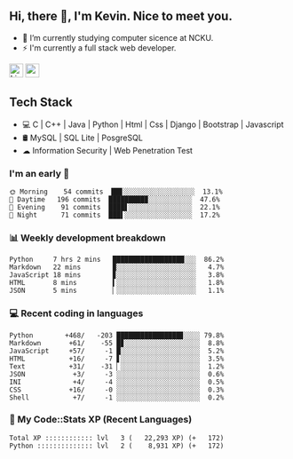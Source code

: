 ## Hi, there 👋, I'm Kevin. Nice to meet you.

- 🌱 I’m currently studying computer sicence at NCKU.
- ⚡ I'm currently a full stack web developer.

<a href="https://www.linkedin.com/in/kevin12686/"><img alt="LinkedIn" src="https://img.shields.io/badge/linkedin%20-%230077B5.svg?&style=for-the-badge&logo=linkedin&logoColor=white" height=25></a>
<a href="https://www.instagram.com/kevin12686/"><img src="https://img.shields.io/badge/instagram-3f729b?&style=for-the-badge&logo=instagram&logoColor=white" height=25></a>

## Tech Stack

* 💻 C | C++ | Java | Python | Html | Css | Django | Bootstrap | Javascript
* 🛢️ MySQL | SQL Lite | PosgreSQL
* ☁ Information Security | Web Penetration Test

### I'm an early 🐤

<!-- early_bird start -->

```text
🌞 Morning    54 commits  ██▊░░░░░░░░░░░░░░░░░░  13.1%
🌆 Daytime   196 commits  █████████▉░░░░░░░░░░░  47.6%
🌃 Evening    91 commits  ████▋░░░░░░░░░░░░░░░░  22.1%
🌙 Night      71 commits  ███▌░░░░░░░░░░░░░░░░░  17.2%
```

<!-- early_bird end -->

### 📊 Weekly development breakdown

<!-- code_time start -->

```text
Python     7 hrs 2 mins   ██████████████████░░░  86.2%
Markdown   22 mins        ▉░░░░░░░░░░░░░░░░░░░░   4.7%
JavaScript 18 mins        ▊░░░░░░░░░░░░░░░░░░░░   3.8%
HTML       8 mins         ▍░░░░░░░░░░░░░░░░░░░░   1.8%
JSON       5 mins         ▏░░░░░░░░░░░░░░░░░░░░   1.1%
```

<!-- code_time end -->

### 💻 Recent coding in languages

<!-- code_diff start -->

```text
Python        +468/   -203 ████████████████▊░░░░ 79.8%
Markdown       +61/    -55 █▊░░░░░░░░░░░░░░░░░░░  8.8%
JavaScript     +57/     -1 █░░░░░░░░░░░░░░░░░░░░  5.2%
HTML           +16/     -7 ▋░░░░░░░░░░░░░░░░░░░░  3.5%
Text           +31/    -31 ▏░░░░░░░░░░░░░░░░░░░░  1.2%
JSON            +3/     -3 ░░░░░░░░░░░░░░░░░░░░░  0.6%
INI             +4/     -4 ░░░░░░░░░░░░░░░░░░░░░  0.5%
CSS            +16/     -0 ░░░░░░░░░░░░░░░░░░░░░  0.3%
Shell           +7/     -1 ░░░░░░░░░░░░░░░░░░░░░  0.2%
```

<!-- code_diff end -->

### 🧰 My Code::Stats XP (Recent Languages)

<!-- codestats start -->

```text
Total XP :::::::::::: lvl   3 (   22,293 XP) (+   172)
Python :::::::::::::: lvl   2 (    8,931 XP) (+   172)
```

<!-- codestats end -->
